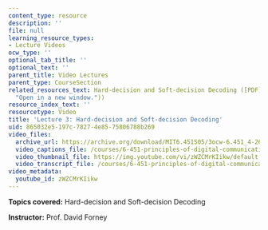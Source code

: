 ```yaml
---
content_type: resource
description: ''
file: null
learning_resource_types:
- Lecture Videos
ocw_type: ''
optional_tab_title: ''
optional_text: ''
parent_title: Video Lectures
parent_type: CourseSection
related_resources_text: Hard-decision and Soft-decision Decoding ([PDF](resources/chap_5
  "Open in a new window."))
resource_index_text: ''
resourcetype: Video
title: 'Lecture 3: Hard-decision and Soft-decision Decoding'
uid: 865032e5-197c-7827-4e85-75806788b269
video_files:
  archive_url: https://archive.org/download/MIT6.451S05/3ocw-6.451_4-261-09feb2005-220k.mp4
  video_captions_file: /courses/6-451-principles-of-digital-communication-ii-spring-2005/6586f05a379f5942a23e379c8e41a48d_zWZCMrKIikw.vtt
  video_thumbnail_file: https://img.youtube.com/vi/zWZCMrKIikw/default.jpg
  video_transcript_file: /courses/6-451-principles-of-digital-communication-ii-spring-2005/a5318ef5e5489f268ad8a08d31618bbe_zWZCMrKIikw.pdf
video_metadata:
  youtube_id: zWZCMrKIikw
---
```


**Topics covered:** Hard-decision and Soft-decision Decoding

**Instructor:** Prof. David Forney